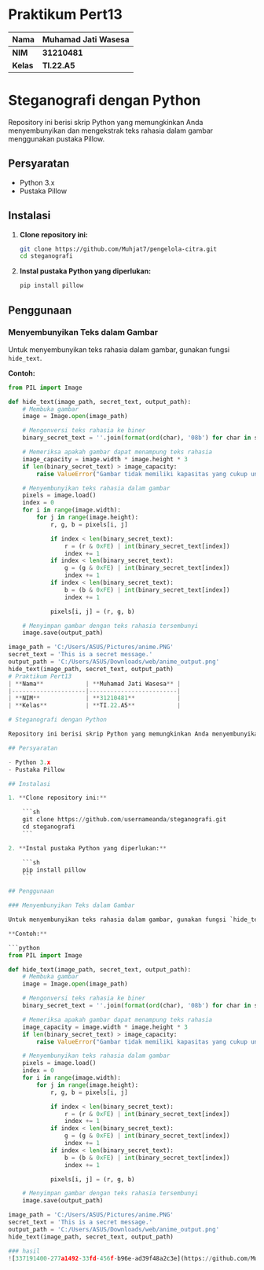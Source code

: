 # Praktikum Pert13
| **Nama**            | **Muhamad Jati Wasesa** |
|---------------------|-------------------------|
| **NIM**             | **31210481**            |
| **Kelas**           | **TI.22.A5**            |

# Steganografi dengan Python

Repository ini berisi skrip Python yang memungkinkan Anda menyembunyikan dan mengekstrak teks rahasia dalam gambar menggunakan pustaka Pillow.

## Persyaratan

- Python 3.x
- Pustaka Pillow

## Instalasi

1. **Clone repository ini:**

    ```sh
    git clone https://github.com/Muhjat7/pengelola-citra.git
    cd steganografi
    ```

2. **Instal pustaka Python yang diperlukan:**

    ```sh
    pip install pillow
    ```

## Penggunaan

### Menyembunyikan Teks dalam Gambar

Untuk menyembunyikan teks rahasia dalam gambar, gunakan fungsi `hide_text`.

**Contoh:**

```python
from PIL import Image

def hide_text(image_path, secret_text, output_path):
    # Membuka gambar
    image = Image.open(image_path)

    # Mengonversi teks rahasia ke biner
    binary_secret_text = ''.join(format(ord(char), '08b') for char in secret_text)

    # Memeriksa apakah gambar dapat menampung teks rahasia
    image_capacity = image.width * image.height * 3
    if len(binary_secret_text) > image_capacity:
        raise ValueError("Gambar tidak memiliki kapasitas yang cukup untuk menyembunyikan teks rahasia.")

    # Menyembunyikan teks rahasia dalam gambar
    pixels = image.load()
    index = 0
    for i in range(image.width):
        for j in range(image.height):
            r, g, b = pixels[i, j]

            if index < len(binary_secret_text):
                r = (r & 0xFE) | int(binary_secret_text[index])
                index += 1
            if index < len(binary_secret_text):
                g = (g & 0xFE) | int(binary_secret_text[index])
                index += 1
            if index < len(binary_secret_text):
                b = (b & 0xFE) | int(binary_secret_text[index])
                index += 1

            pixels[i, j] = (r, g, b)

    # Menyimpan gambar dengan teks rahasia tersembunyi
    image.save(output_path)

image_path = 'C:/Users/ASUS/Pictures/anime.PNG'
secret_text = 'This is a secret message.'
output_path = 'C:/Users/ASUS/Downloads/web/anime_output.png'
hide_text(image_path, secret_text, output_path)
# Praktikum Pert13
| **Nama**            | **Muhamad Jati Wasesa** |
|---------------------|-------------------------|
| **NIM**             | **31210481**            |
| **Kelas**           | **TI.22.A5**            |

# Steganografi dengan Python

Repository ini berisi skrip Python yang memungkinkan Anda menyembunyikan dan mengekstrak teks rahasia dalam gambar menggunakan pustaka Pillow.

## Persyaratan

- Python 3.x
- Pustaka Pillow

## Instalasi

1. **Clone repository ini:**

    ```sh
    git clone https://github.com/usernameanda/steganografi.git
    cd steganografi
    ```

2. **Instal pustaka Python yang diperlukan:**

    ```sh
    pip install pillow
    ```

## Penggunaan

### Menyembunyikan Teks dalam Gambar

Untuk menyembunyikan teks rahasia dalam gambar, gunakan fungsi `hide_text`.

**Contoh:**

```python
from PIL import Image

def hide_text(image_path, secret_text, output_path):
    # Membuka gambar
    image = Image.open(image_path)

    # Mengonversi teks rahasia ke biner
    binary_secret_text = ''.join(format(ord(char), '08b') for char in secret_text)

    # Memeriksa apakah gambar dapat menampung teks rahasia
    image_capacity = image.width * image.height * 3
    if len(binary_secret_text) > image_capacity:
        raise ValueError("Gambar tidak memiliki kapasitas yang cukup untuk menyembunyikan teks rahasia.")

    # Menyembunyikan teks rahasia dalam gambar
    pixels = image.load()
    index = 0
    for i in range(image.width):
        for j in range(image.height):
            r, g, b = pixels[i, j]

            if index < len(binary_secret_text):
                r = (r & 0xFE) | int(binary_secret_text[index])
                index += 1
            if index < len(binary_secret_text):
                g = (g & 0xFE) | int(binary_secret_text[index])
                index += 1
            if index < len(binary_secret_text):
                b = (b & 0xFE) | int(binary_secret_text[index])
                index += 1

            pixels[i, j] = (r, g, b)

    # Menyimpan gambar dengan teks rahasia tersembunyi
    image.save(output_path)

image_path = 'C:/Users/ASUS/Pictures/anime.PNG'
secret_text = 'This is a secret message.'
output_path = 'C:/Users/ASUS/Downloads/web/anime_output.png'
hide_text(image_path, secret_text, output_path)

### hasil
![337191400-277a1492-33fd-456f-b96e-ad39f48a2c3e](https://github.com/Muhjat7/pengelola-citra/assets/129918243/3f7b59fa-ea78-47a7-95bf-1f5e200a60dc)

